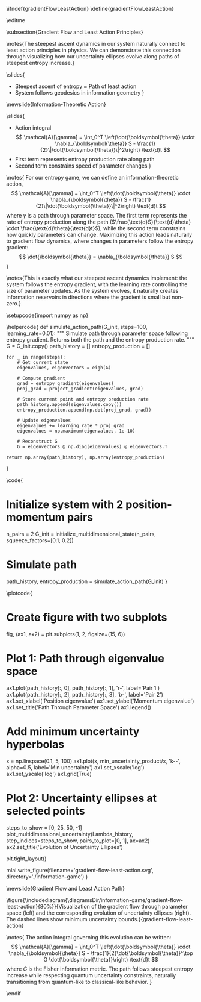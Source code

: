 \ifndef{gradientFlowLeastAction}
\define{gradientFlowLeastAction}

\editme

\subsection{Gradient Flow and Least Action Principles}

\notes{The steepest ascent dynamics in our system naturally connect to least action principles in physics. We can demonstrate this connection through visualizing how our uncertainty ellipses evolve along paths of steepest entropy increase.}

\slides{
* Steepest ascent of entropy ≈ Path of least action
* System follows geodesics in information geometry
}

\newslide{Information-Theoretic Action}

\slides{
* Action integral
  $$
  \mathcal{A}[\gamma] = \int_0^T \left(\dot{\boldsymbol{\theta}} \cdot \nabla_{\boldsymbol{\theta}} S - \frac{1}{2}\|\dot{\boldsymbol{\theta}}\|^2\right) \text{d}t
  $$
* First term represents entropy production rate along path
* Second term constrains speed of parameter changes
}

\notes{
For our entropy game, we can define an information-theoretic action,
$$
\mathcal{A}[\gamma] = \int_0^T \left(\dot{\boldsymbol{\theta}} \cdot \nabla_{\boldsymbol{\theta}} S - \frac{1}{2}\|\dot{\boldsymbol{\theta}}\|^2\right) \text{d}t
$$
where $\gamma$ is a path through parameter space. The first term represents the rate of entropy production along the path ($\frac{\text{d}S}{\text{d}\theta} \cdot \frac{\text{d}\theta}{\text{d}t}$), while the second term 
constrains how quickly parameters can change. Maximizing this action leads naturally to gradient flow dynamics, where changes in parameters follow the entropy gradient:
$$
\dot{\boldsymbol{\theta}} = \nabla_{\boldsymbol{\theta}} S
$$
}

\notes{This is exactly what our steepest ascent dynamics implement: the system follows the entropy gradient, with the learning rate controlling the size of parameter updates. As the system evolves, it naturally creates 
information reservoirs in directions where the gradient is small but non-zero.}

\setupcode{import numpy as np}


\helpercode{
def simulate_action_path(G_init, steps=100, learning_rate=0.01):
    """
    Simulate path through parameter space following entropy gradient.
    Returns both the path and the entropy production rate.
    """
    G = G_init.copy()
    path_history = []
    entropy_production = []
    
    for _ in range(steps):
        # Get current state
        eigenvalues, eigenvectors = eigh(G)
        
        # Compute gradient
        grad = entropy_gradient(eigenvalues)
        proj_grad = project_gradient(eigenvalues, grad)
        
        # Store current point and entropy production rate
        path_history.append(eigenvalues.copy())
        entropy_production.append(np.dot(proj_grad, grad))
        
        # Update eigenvalues
        eigenvalues += learning_rate * proj_grad
        eigenvalues = np.maximum(eigenvalues, 1e-10)
        
        # Reconstruct G
        G = eigenvectors @ np.diag(eigenvalues) @ eigenvectors.T
        
    return np.array(path_history), np.array(entropy_production)
}

\code{
# Initialize system with 2 position-momentum pairs
n_pairs = 2
G_init = initialize_multidimensional_state(n_pairs, squeeze_factors=[0.1, 0.2])

# Simulate path
path_history, entropy_production = simulate_action_path(G_init)
}

\plotcode{
# Create figure with two subplots
fig, (ax1, ax2) = plt.subplots(1, 2, figsize=(15, 6))

# Plot 1: Path through eigenvalue space
ax1.plot(path_history[:, 0], path_history[:, 1], 'r-', label='Pair 1')
ax1.plot(path_history[:, 2], path_history[:, 3], 'b-', label='Pair 2')
ax1.set_xlabel('Position eigenvalue')
ax1.set_ylabel('Momentum eigenvalue')
ax1.set_title('Path Through Parameter Space')
ax1.legend()

# Add minimum uncertainty hyperbolas
x = np.linspace(0.1, 5, 100)
ax1.plot(x, min_uncertainty_product/x, 'k--', alpha=0.5, label='Min uncertainty')
ax1.set_xscale('log')
ax1.set_yscale('log')
ax1.grid(True)

# Plot 2: Uncertainty ellipses at selected points
steps_to_show = [0, 25, 50, -1]
plot_multidimensional_uncertainty(Lambda_history, step_indices=steps_to_show, pairs_to_plot=[0, 1], ax=ax2)
ax2.set_title('Evolution of Uncertainty Ellipses')

plt.tight_layout()

mlai.write_figure(filename='gradient-flow-least-action.svg', 
                  directory='./information-game')
}

\newslide{Gradient Flow and Least Action Path}

\figure{\includediagram{\diagramsDir/information-game/gradient-flow-least-action}{80%}}{Visualization of the gradient flow through parameter space (left) and the corresponding evolution of uncertainty ellipses (right). The dashed lines show minimum uncertainty bounds.}{gradient-flow-least-action}

\notes{
The action integral governing this evolution can be written:
$$
\mathcal{A}[\gamma] = \int_0^T \left(\dot{\boldsymbol{\theta}} \cdot \nabla_{\boldsymbol{\theta}} S - \frac{1}{2}\dot{\boldsymbol{\theta}}^\top G \dot{\boldsymbol{\theta}}\right) \text{d}t
$$
where $G$ is the Fisher information metric. The path follows steepest entropy increase while respecting quantum uncertainty constraints, naturally transitioning from quantum-like to classical-like behavior.
}

\endif
